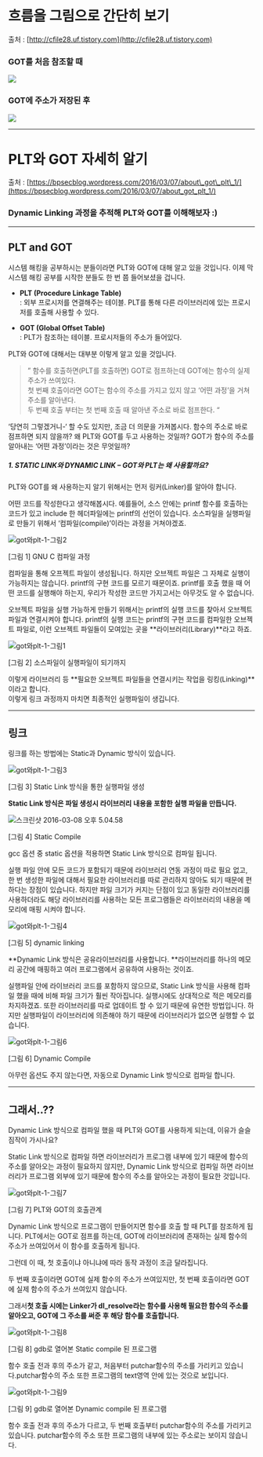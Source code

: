 # 흐름을 그림으로 간단히 보기
출처 : [http://cfile28.uf.tistory.com](http://cfile28.uf.tistory.com)
### GOT를 처음 참조할 때
![](http://cfile28.uf.tistory.com/image/2117054757A5D63420BD21)
### GOT에 주소가 저장된 후
![](http://cfile21.uf.tistory.com/image/21717E4D57A5D7DC281CEB)

---

# PLT와 GOT 자세히 알기

출처 : [https://bpsecblog.wordpress.com/2016/03/07/about\_got\_plt\_1/](https://bpsecblog.wordpress.com/2016/03/07/about_got_plt_1/)

### Dynamic Linking 과정을 추적해 PLT와 GOT를 이해해보자 :\)

---

## PLT and GOT

시스템 해킹을 공부하시는 분들이라면 PLT와 GOT에 대해 알고 있을 것입니다. 이제 막 시스템 해킹 공부를 시작한 분들도 한 번 쯤 들어보셨을 겁니다.

* **PLT \(Procedure Linkage Table\)**  
  : 외부 프로시저를 연결해주는 테이블. PLT를 통해 다른 라이브러리에 있는 프로시저를 호출해 사용할 수 있다.

* **GOT \(Global Offset Table\)**  
  : PLT가 참조하는 테이블. 프로시저들의 주소가 들어있다.

PLT와 GOT에 대해서는 대부분 이렇게 알고 있을 것입니다.

> ” 함수를 호출하면\(PLT를 호출하면\) GOT로 점프하는데 GOT에는 함수의 실제 주소가 쓰여있다.  
> 첫 번째 호출이라면 GOT는 함수의 주소를 가지고 있지 않고 ‘어떤 과정’을 거쳐 주소를 알아낸다.  
> 두 번째 호출 부터는 첫 번째 호출 때 알아낸 주소로 바로 점프한다. “

‘당연히 그렇겠거니-‘ 할 수도 있지만, 조금 더 의문을 가져봅시다. 함수의 주소로 바로 점프하면 되지 않을까? 왜 PLT와 GOT를 두고 사용하는 것일까? GOT가 함수의 주소를 알아내는 ‘어떤 과정’이라는 것은 무엇일까?

##### 1. STATIC LINK와 DYNAMIC LINK – GOT와 PLT는 왜 사용할까요?

PLT와 GOT를 왜 사용하는지 알기 위해서는 먼저 링커\(Linker\)를 알아야 합니다.

어떤 코드를 작성한다고 생각해봅시다.  예를들어, 소스 안에는 printf 함수를 호출하는 코드가 있고 include 한 헤더파일에는 printf의 선언이 있습니다. 소스파일을 실행파일로 만들기 위해서 ‘컴파일\(compile\)’이라는 과정을 거쳐야겠죠.

![](https://bpsecblog.files.wordpress.com/2016/02/gote1848be185aaplt-1-e18480e185b3e18485e185b5e186b72.png?w=1000 "got와plt-1-그림2")

\[그림 1\] GNU C 컴파일 과정

컴파일을 통해 오프젝트 파일이 생성됩니다. 하지만 오브젝트 파일은 그 자체로 실행이 가능하지는 않습니다. printf의 구현 코드를 모르기 때문이죠. printf를 호출 했을 때 어떤 코드를 실행해야 하는지, 우리가 작성한 코드만 가지고서는 아무것도 알 수 없습니다.

오브젝트 파일을 실행 가능하게 만들기 위해서는 printf의 실행 코드를 찾아서 오브젝트 파일과 연결시켜야 합니다. printf의 실행 코드는 printf의 구현 코드를 컴파일한 오브젝트 파일로, 이런 오브젝트 파일들이 모여있는 곳을 **라이브러리\(Library\)**라고 하죠.

![](https://bpsecblog.files.wordpress.com/2016/02/gote1848be185aaplt-1-e18480e185b3e18485e185b5e186b711.png?w=1000 "got와plt-1-그림1")

\[그림 2\] 소스파일이 실행파일이 되기까지

이렇게 라이브러리 등 **필요한 오브젝트 파일들을 연결시키는 작업을 링킹\(Linking\)**이라고 합니다.  
이렇게 링크 과정까지 마치면 최종적인 실행파일이 생깁니다.

---

## 링크

링크를 하는 방법에는 Static과 Dynamic 방식이 있습니다.

![](https://bpsecblog.files.wordpress.com/2016/02/gote1848be185aaplt-1-e18480e185b3e18485e185b5e186b73.png?w=459&h=450 "got와plt-1-그림3")

\[그림 3\] Static Link 방식을 통한 실행파일 생성

**Static Link 방식은 파일 생성시 라이브러리 내용을 포함한 실행 파일을 만듭니다.**

![](https://bpsecblog.files.wordpress.com/2016/03/e18489e185b3e1848fe185b3e18485e185b5e186abe18489e185a3e186ba-2016-03-08-e1848be185a9e18492e185ae-5-04-58.png?w=1000 "스크린샷 2016-03-08 오후 5.04.58")

\[그림 4\] Static Compile

gcc 옵션 중 static 옵션을 적용하면 Static Link 방식으로 컴파일 됩니다.

실행 파일 안에 모든 코드가 포함되기 때문에 라이브러리 연동 과정이 따로 필요 없고, 한 번 생성한 파일에 대해서 필요한 라이브러리를 따로 관리하지 않아도 되기 때문에 편하다는 장점이 있습니다. 하지만 파일 크기가 커지는 단점이 있고 동일한 라이브러리를 사용하더라도 해당 라이브러리를 사용하는 모든 프로그램들은 라이브러리의 내용을 메모리에 매핑 시켜야 합니다.

![](https://bpsecblog.files.wordpress.com/2016/02/gote1848be185aaplt-1-e18480e185b3e18485e185b5e186b74.png?w=566&h=435 "got와plt-1-그림4")

\[그림 5\] dynamic linking

**Dynamic Link 방식은 공유라이브러리를 사용합니다. **라이브러리를 하나의 메모리 공간에 매핑하고 여러 프로그램에서 공유하여 사용하는 것이죠.

실행파일 안에 라이브러리 코드를 포함하지 않으므로, Static Link 방식을 사용해 컴파일 했을 때에 비해 파일 크기가 훨씬 작아집니다. 실행시에도 상대적으로 적은 메모리를 차지하겠죠. 또한 라이브러리를 따로 업데이트 할 수 있기 때문에 유연한 방법입니다. 하지만 실행파일이 라이브러리에 의존해야 하기 때문에 라이브러리가 없으면 실행할 수 없습니다.

![](https://bpsecblog.files.wordpress.com/2016/02/gote1848be185aaplt-1-e18480e185b3e18485e185b5e186b76.png?w=1000 "got와plt-1-그림6")

\[그림 6\] Dynamic Compile

아무런 옵션도 주지 않는다면, 자동으로 Dynamic Link 방식으로 컴파일 합니다.

---

## 그래서..??

Dynamic Link 방식으로 컴파일 했을 때 PLT와 GOT를 사용하게 되는데, 이유가 슬슬 짐작이 가시나요?

Static Link 방식으로 컴파일 하면 라이브러리가 프로그램 내부에 있기 때문에 함수의 주소를 알아오는 과정이 필요하지 않지만, Dynamic Link 방식으로 컴파일 하면 라이브러리가 프로그램 외부에 있기 때문에 함수의 주소를 알아오는 과정이 필요한 것입니다.

![](https://bpsecblog.files.wordpress.com/2016/02/gote1848be185aaplt-1-e18480e185b3e18485e185b5e186b77.png?w=1000 "got와plt-1-그림7")

\[그림 7\] PLT와 GOT의 호출관계

Dynamic Link 방식으로 프로그램이 만들어지면 함수를 호출 할 때 PLT를 참조하게 됩니다. PLT에서는 GOT로 점프를 하는데, GOT에 라이브러리에 존재하는 실제 함수의 주소가 쓰여있어서 이 함수를 호출하게 됩니다.

그런데 이 때, 첫 호출이냐 아니냐에 따라 동작 과정이 조금 달라집니다.

두 번째 호출이라면 GOT에 실제 함수의 주소가 쓰여있지만, 첫 번째 호출이라면 GOT에 실제 함수의 주소가 쓰여있지 않습니다.

그래서**첫 호출 시에는 Linker가 dl\_resolve라는 함수를 사용해 필요한 함수의 주소를 알아오고, GOT에 그 주소를 써준 후 해당 함수를 호출합니다.**

![](https://bpsecblog.files.wordpress.com/2016/02/gote1848be185aaplt-1-e18480e185b3e18485e185b5e186b78.png?w=1000 "got와plt-1-그림8")

\[그림 8\] gdb로 열어본 Static compile 된 프로그램

함수 호출 전과 후의 주소가 같고, 처음부터 putchar함수의 주소를 가리키고 있습니다.putchar함수의 주소 또한 프로그램의 text영역 안에 있는 것으로 보입니다.

![](https://bpsecblog.files.wordpress.com/2016/02/gote1848be185aaplt-1-e18480e185b3e18485e185b5e186b79.png?w=1000 "got와plt-1-그림9")

\[그림 9\] gdb로 열어본 Dynamic compile 된 프로그램

함수 호출 전과 후의 주소가 다르고, 두 번째 호출부터 putchar함수의 주소를 가리키고 있습니다. putchar함수의 주소 또한 프로그램의 내부에 있는 주소로는 보이지 않습니다.


